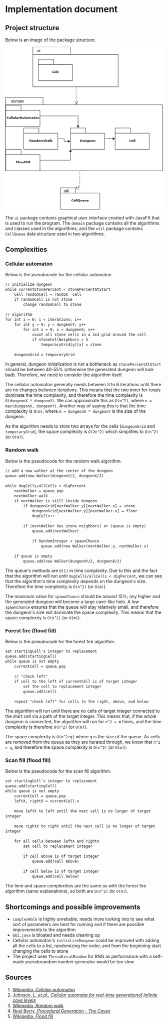 # Implementation document

## Project structure

Below is an image of the package structure.

![package structure](/Documentation/Pictures/Diagram.png)

The `ui` package contains graphical user interface created with JavaFX that is used to run the program. The `domain` package contains all the algorithms and classes used in the algorithms, and the `util` package contains `CellQueue` data structure used in two algorithms.

## Complexities

### Cellular automaton

Below is the pseudocode for the cellular automaton.

	// initialize dungeon
	while currentStonePercent < stonePercentAtStart
		Cell randomCell = random  cell
		if randomCell is not stone
			change randomCell to stone
			
	// algorithm
	for int i = 0; i < iterations; i++
		for int y = 0; y < dungeonY; y++
			for int x = 0; x < dungeonX; x++
				count all stone cells in a 3x3 grid around the cell
				if stoneCellNeighbors > 5
					temporaryGrid[y][x] = stone
		
		dungeonGrid = temporaryGrid
		
In general, dungeon initialization is not a bottleneck as `stonePercentAtStart` should be between 40-55% (otherwise the generated dungeon will look bad). Therefore, we need to consider the algorithm itself.

The cellular automaton generally needs between 3 to 6 iterations until there are no changes between iterations. This means that the two inner for-loops dominate the time complexity, and therefore the time complexity is `O(dungeonX * dungeonY)`. We can approximate this as `O(n^2)`, where `n = max(dungeonX, dungeonY)`. Another way of saying this is that the time complexity is `O(m)`, where `m = dungeonX * dungeonY` is the size of the dungeon.

As the algorithm needs to store two arrays for the cells (`dungeonGrid` and `temporaryGrid`), the space complexity is `O(2n^2)` which simplifies to `O(n^2)` (or `O(m)`).

### Random walk

Below is the pseudocode for the random walk algorithm.

	// add a new walker at the center of the dungeon
	queue.add(new Walker(dungeonY/2, dungeonX/2)
	
	while dugCells/allCells < digPercent
		nextWalker = queue.pop
		nextWalker.walk
		if nextWalker is still inside dungeon
			if dungeonGrid[nextWalker.y][nextWalker.x] = stone
				dungeonGrid[nextWalker.y][nextWalker.x] = floor
				dugCells++
				
			if (nextWalker has stone neighbors) or (queue is empty)
				queue.add(nextWalker)
				
				if RandomInteger < spawnChance
					queue.add(new Walker(nextWalker.y, nextWalker.x)
		
		if queue is empty
			queue.add(new Walker(dungeonY/2, dungeonX/2)
			
The queue's methods are `O(1)` in time complexity. Due to this and the fact that the algorithm will run until `dugCells/allCells < digPercent`, we can see that the algorithm's time complexity depends on the dungeon's size. Therefore the time complexity is `O(n^2)` (or `O(m)`).

The maximum value for `spawnChance` should be around 15%; any higher and the generated dungeon will become a large cave-like hole. A low `spawnChance` ensures that the queue will stay relatively small, and therefore the dungeon's size will dominate the space complexity. This means that the space complexity is `O(n^2)` (or `O(m)`).

### Forest fire (flood fill)

Below is the pseudocode for the forest fire algorithm.

	set startingCell's integer to replacement
	queue.add(startingCell)	
	while queue is not empty
		currentCell = queue.pop
		
		// "check left"
		if cell to the left of currentCell is of target integer
			set the cell to replacement integer
			queue.add(cell)
			
		repeat "check left" for cells to the right, above, and below
		
The algorithm will run until there are no cells of target integer connected to the start cell via a path of the target integer. This means that, if the whole dungeon is connected, the algorithm will run for `n^2 = m` times, and the time complexity is therefore `O(n^2)` (or `O(m)`).

The space complexity is `O(n^2+q)` where `q` is the size of the queue. As cells are removed from the queue as they are iterated through, we know that `n^2 > q`, and therefore the space complexity is `O(n^2)` (or `O(m)`).

### Scan fill (flood fill)

Below is the pseudocode for the scan fill algorithm.

	set startingCell's integer to replacement
	queue.add(startingCell)	
	while queue is not empty
		currentCell = queue.pop
		leftX, rightX = currentCell.x
		
		move leftX to left until the next cell is no longer of target integer
		
		move rightX to right until the next cell is no longer of target integer
		
		for all cells between leftX and rightX
			set cell to replacement integer
			
			if cell above is of target integer
				queue.add(cell above)
				
			if cell below is of target integer
				queue.add(cell below)
				
The time and space complexities are the same as with the forest fire algorithm (same explanations), so both are `O(n^2)` (or `O(m)`).

## Shortcomings and possible improvements

- `complexWalk` is highly unreliable; needs more looking into to see what sort of parameters are best for running and if there are possible improvements to the algorithm
- `GUI.java` is bloated and needs cleaning up
- Cellular automaton's `initializeDungeon` could be improved with adding all the cells to a list, randomizing the order, and from the beginning start changing the cells to stone
- The project uses `ThreadLocalRandom` for RNG as performance with a self-made pseudorandom number generator would be too slow

## Sources

1. [Wikipedia, *Cellular automaton*](https://en.wikipedia.org/wiki/Cellular_automaton)
2. [Johnson, L. *et.al.*, *Cellular automata for real-time generationof infinite cave levels*](http://julian.togelius.com/Johnson2010Cellular.pdf)
3. [Wikipedia, *Random walk*](https://en.wikipedia.org/wiki/Random_walk)
4. [Noel Berry, *Procedural Generation - The Caves*](http://noelberry.ca/#thecaves)
5. [Wikipedia, *Flood fill*](https://en.wikipedia.org/wiki/Flood_fill)
